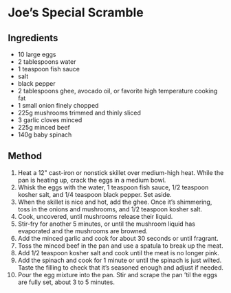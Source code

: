 # Joe’s Special Scramble

## Ingredients

- 10 large eggs
- 2 tablespoons water
- 1 teaspoon fish sauce
- salt
- black pepper
- 2 tablespoons ghee, avocado oil, or favorite high temperature cooking fat
- 1 small onion finely chopped
- 225g mushrooms trimmed and thinly sliced
- 3 garlic cloves minced
- 225g minced beef
- 140g baby spinach

## Method

1. Heat a 12" cast-iron or nonstick skillet over medium-high heat. While the pan is heating up, crack the eggs in a medium bowl.
2. Whisk the eggs with the water, 1 teaspoon fish sauce, 1/2 teaspoon kosher salt, and 1/4 teaspoon black pepper. Set aside.
3. When the skillet is nice and hot, add the ghee. Once it’s shimmering, toss in the onions and mushrooms, and 1/2 teaspoon kosher salt.
4. Cook, uncovered, until mushrooms release their liquid.
5. Stir-fry for another 5 minutes, or until the mushroom liquid has evaporated and the mushrooms are browned.
6. Add the minced garlic and cook for about 30 seconds or until fragrant.
7. Toss the minced beef in the pan and use a spatula to break up the meat.
8. Add 1/2 teaspoon kosher salt and cook until the meat is no longer pink.
9. Add the spinach and cook for 1 minute or until the spinach is just wilted. Taste the filling to check that it’s seasoned enough and adjust if needed.
10. Pour the egg mixture into the pan. Stir and scrape the pan ’til the eggs are fully set, about 3 to 5 minutes.
